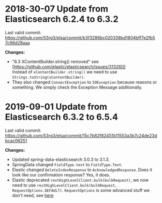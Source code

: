 # 2018-30-07 Update from Elasticsearch 6.2.4 to 6.3.2

Last valid commit: https://github.com/53rg3/elsa/commit/b3f3286bc020338bd1804bff7e2fb57c96d28aaa

**Changes:**

* "6.3 XContentBuilder.string() removed" see [https://github.com/elastic/elasticsearch/issues/31326]()<br>
  Instead of `xContentBuilder.string()` we need to use `Strings.toString(xContentBuilder)`.
* They also changed `ConnectException` to `IOException` because reasons or something. We simply check the Exception Message
  additionally.


# 2019-09-01 Update from Elasticsearch 6.3.2 to 6.5.4

Last valid commit: https://github.com/53rg3/elsa/commit/15c7b82f82451b11553a3b7c24de23dbcac06251

**Changes:**

* Updated spring-data-elasticsearch 3.0.3 to 3.1.3.
* SpringData changed `FieldType.text` to `FieldType.Text`.
* Elastic changed `DeleteIndexResponse` to `AcknowledgedResponse`. Does it look like our confirmation response? Yes, it does.
* Elastic deprecated `restHighLevelClient.bulk(bulkRequest)`, we now need to use `restHighLevelClient.bulk(bulkRequest, RequestOptions.DEFAULT)`.
  `RequestOptions` is some advanced stuff we don't need, see [here](https://www.elastic.co/guide/en/elasticsearch/client/java-rest/current/java-rest-hight-getting-started-request-options.html)  
